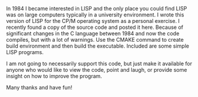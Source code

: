 In 1984 I became interested in LISP and the only place you could find LISP was on large computers typically in a university environment. I wrote this version of LISP for the CP/M operating system as a personal exercise. I recently found a copy of the source code and posted it here. Because of significant changes in the C language between 1984 and now the code compiles, but with a lot of warnings. Use the CMAKE command to create build environment and then build the executable. Included are some simple LISP programs.

I am not going to necessarily support this code, but just make it available for anyone who would like to view the code, point and laugh, or provide some insight on how to improve the program.

Many thanks and have fun!
